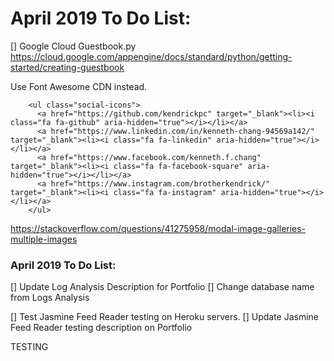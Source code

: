 # April 2019 To Do List:

[] Google Cloud Guestbook.py
 https://cloud.google.com/appengine/docs/standard/python/getting-started/creating-guestbook


 Use Font Awesome CDN instead.
     <!-- Font Awesome CDN -->
    <link href="https://maxcdn.bootstrapcdn.com/font-awesome/4.7.0/css/font-awesome.min.css" rel="stylesheet">

        <ul class="social-icons">
          <a href="https://github.com/kendrickpc" target="_blank"><li><i class="fa fa-github" aria-hidden="true"></i></li></a>
          <a href="https://www.linkedin.com/in/kenneth-chang-94569a142/" target="_blank"><li><i class="fa fa-linkedin" aria-hidden="true"></i></li></a>
          <a href="https://www.facebook.com/kenneth.f.chang" target="_blank"><li><i class="fa fa-facebook-square" aria-hidden="true"></i></li></a>
          <a href="https://www.instagram.com/brotherkendrick/" target="_blank"><li><i class="fa fa-instagram" aria-hidden="true"></i></li></a> 
        </ul>


<!-- Modal code for multiple images -->
https://stackoverflow.com/questions/41275958/modal-image-galleries-multiple-images


### April 2019 To Do List:

[] Update Log Analysis Description for Portfolio
[] Change database name from Logs Analysis

[] Test Jasmine Feed Reader testing on Heroku servers. 
[] Update Jasmine Feed Reader testing description on Portfolio

TESTING